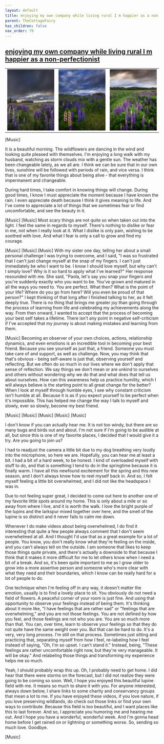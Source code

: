 ```yaml
---
layout: default
title: enjoying my own company while living rural I m happier as a non-perfectionist
parent: TheCottageFairy
has_children: false
nav_order: 79
---
```


## [enjoying my own company while living rural I m happier as a non-perfectionist](https://www.youtube.com/watch?v=ILDKbb2b1ho)

<div>
<table align="center">
	<tr>
		<td align="center">
			<img src="../../assets/cottage_fairy_ai_generated_photos/enjoying_my_own_company_while_living_rural_I_m_happier_as_a_non-perfectionist-[ILDKbb2b1ho]/generated_00.png" height="200" width="200"/>
		</td>
		<td align="center">
			<img src="../../assets/cottage_fairy_ai_generated_photos/enjoying_my_own_company_while_living_rural_I_m_happier_as_a_non-perfectionist-[ILDKbb2b1ho]/generated_01.png" height="200" width="200"/>
		</td>
		<td align="center">
			<img src="../../assets/cottage_fairy_ai_generated_photos/enjoying_my_own_company_while_living_rural_I_m_happier_as_a_non-perfectionist-[ILDKbb2b1ho]/generated_02.png" height="200" width="200"/>
		</td>
	</tr>
</table>
</div>

[Music]

It is a beautiful morning. The wildflowers are dancing in the wind and looking quite pleased with themselves. I'm enjoying a long walk with my husband, watching as storm clouds mix with a gentle sun. The weather has been changeable lately, as we all are. I think we can be sure that in our own lives, sunshine will be followed with periods of rain, and vice versa. I think that is one of my favorite things about being alive - that everything is impermanent and changeable. 

During hard times, I take comfort in knowing things will change. During good times, I know I must appreciate the moment because I have known the rain. I even appreciate death because I think it gives meaning to life. And I've come to appreciate a lot of things that we sometimes fear or find uncomfortable, and see the beauty in it.

[Music] [Music] Most scary things are not quite so when taken out into the light. I feel the same in regards to myself. There's nothing to dislike or fear in me, not when I really look at it. What I dislike is only pain, wishing to be soothed with love. And what I fear is only a call to grow and find my courage.

[Music] [Music] [Music] With my sister one day, telling her about a small personal challenge I was trying to overcome, and I said, "I was so frustrated that I can't just change myself at the snap of my fingers. I can't just immediately be who I want to be. I know I should love myself, but why can't I simply love? Why is it so hard to apply what I've learned?" Her response resounded with me. She said, "Paola, let's say you snap your fingers and you're suddenly exactly who you want to be. You've grown and matured in all the ways you need to. You are perfect. What then? What is the point of your life? Where do you go from here? Will you even be proud of that person?" I kept thinking of that long after I finished talking to her, as it felt deeply true. There is no thing that brings me greater joy than going through the process of learning from life and celebrating my achievements along the way. From then onward, I wanted to accept that the process of becoming your best self takes a lifetime. There isn't any point in negative self-criticism if I've accepted that my journey is about making mistakes and learning from them.

[Music] Becoming an observer of your own choices, actions, relationship dynamics, and even emotions is an incredible tool in becoming your best friend. Because you see yourself as just that, a friend. Someone you must take care of and support, as well as challenge. Now, you may think that that's obvious - being self-aware is just that, observing yourself and reflecting. But we often do so much in our lives where we don't apply that sense of reflection. We say things we don't mean or are unkind to ourselves and others without wondering why we do that and what does that tell us about ourselves. How can this awareness help us practice humility, which I will always believe is the starting point to all great change for the better? When I look at myself through humble eyes, I see why constant criticism isn't humble at all. Because it is as if you expect yourself to be perfect when it's impossible. This has helped me change the way I talk to myself and slowly, ever so slowly, become my best friend.

[Music] [Music] [Music] [Music] [Music]

I don't know if you can actually hear me. It is not too windy, but there are so many bugs and birds out and about. I'm not sure if I'm going to be audible at all, but since this is one of my favorite places, I decided that I would give it a try. Are you going to join us?

I had to readjust the camera a little bit due to my dog breathing very loudly into the microphone, so here we are. Hopefully, you can hear me at least a bit. I had a bit of a hard week, to be honest. I kind of overloaded myself with stuff to do, and that is something I tend to do in the springtime because it is finally warm. I have all this newfound excitement for the spring and this new season, and I don't always know how to reel myself back in. And so, I felt myself feeling a little bit overwhelmed, and I did not like the headspace I was in.

Due to not feeling super great, I decided to come out here to another one of my favorite little spots around my home. This is only about a mile or so away from where I live, and it is worth the walk. I love the bright purple of the lupins and the larkspur mixed together over here, and the smell of the lupine is so distinct and it never fails to calm me down.

Whenever I do make videos about being overwhelmed, I do find it interesting that quite a few people always comment that I don't seem overwhelmed at all. And I thought I'd use that as a great example for a lot of people. You know, you don't really know what they're feeling on the inside, and you can't always tell on the outside. I am someone that likes to keep those things quite private, and there's actually a downside to that because I think that it makes it more difficult for me to let others know when I need a bit of a break. And so, it's been quite important to me as I grow older to grow into a more assertive person and someone who's more clear with what they need and their boundaries, which I know can be really hard for a lot of people to do.

One technique when I'm feeling off in any way, it doesn't matter the emotion, usually is to find a lovely place to sit. You obviously do not need a field of flowers. A peaceful corner of your room is just fine. And using that opportunity to observe your feelings instead of being them. It's thinking about it more like, "I have feelings that are rather sad" or "feelings that are overwhelming," and you are not those feelings. You are not defined by how you feel, and those feelings are not who you are. You are so much more than that. You can, over time, learn to observe your feelings so that they do not quite have the same weight over you. But that can be hard to do. It's a very, very long process. I'm still on that process. Sometimes just sitting and practicing that, separating myself from how I feel, re-labeling how I feel instead of saying, "Oh, I'm so upset. I can't stand it." Instead, being, "These feelings are rather uncomfortable right now, but they're very manageable. It will be okay." And relabeling those things and transforming my experience helps me so much.

Yeah, I should probably wrap this up. Oh, I probably need to get home. I did hear that there were storms on the forecast, but I did not realize they were going to be coming so soon. Well, I hope you enjoyed this beautiful lupine field with me. It means so much to share it with you. For anyone interested, always down below, I share links to some charity and conservancy groups that mean a lot to me. If you have enjoyed these videos, if you love nature, if you love preserving wildlands, do check out those links or find your own ways to contribute. Because this field is too beautiful, and I want places like this to last forever. And so, I appreciate you humoring me and hearing me out. And I hope you have a wonderful, wonderful week. And I'm gonna head home before I get rained on or lightning or something worse. So, sending so much love. Goodbye.

[Music]
